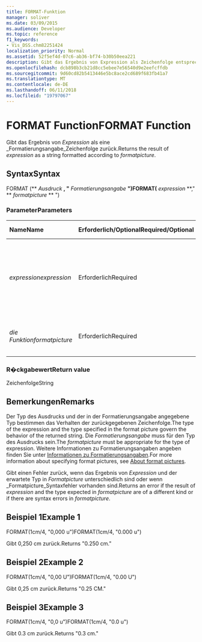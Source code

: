 ```yaml
---
title: FORMAT-Funktion
manager: soliver
ms.date: 03/09/2015
ms.audience: Developer
ms.topic: reference
f1_keywords:
- Vis_DSS.chm82251424
localization_priority: Normal
ms.assetid: 52f5ef4d-07c6-ab36-bf74-b30b50eea221
description: Gibt das Ergebnis von Expression als Zeichenfolge entsprechend der Formatierungsangabe formatiert.
ms.openlocfilehash: dcb898b3cb21d8cc5ebee7e56540d9e2eefcffdb
ms.sourcegitcommit: 9d60cd82b5413446e5bc8ace2cd689f683fb41a7
ms.translationtype: MT
ms.contentlocale: de-DE
ms.lasthandoff: 06/11/2018
ms.locfileid: "19797067"
---
```

# <a name="format-function"></a><span data-ttu-id="e98b6-103">FORMAT Function</span><span class="sxs-lookup"><span data-stu-id="e98b6-103">FORMAT Function</span></span>

<span data-ttu-id="e98b6-104">Gibt das Ergebnis von _Expression_ als eine _Formatierungsangabe_Zeichenfolge zurück.</span><span class="sxs-lookup"><span data-stu-id="e98b6-104">Returns the result of  _expression_ as a string formatted according to  _formatpicture_.</span></span>
  
## <a name="syntax"></a><span data-ttu-id="e98b6-105">Syntax</span><span class="sxs-lookup"><span data-stu-id="e98b6-105">Syntax</span></span>

<span data-ttu-id="e98b6-106">FORMAT (** *Ausdruck* **, "** *Formatierungsangabe* **")</span><span class="sxs-lookup"><span data-stu-id="e98b6-106">FORMAT(** *expression* **," ** *formatpicture* ** ")</span></span> 
  
### <a name="parameters"></a><span data-ttu-id="e98b6-107">Parameter</span><span class="sxs-lookup"><span data-stu-id="e98b6-107">Parameters</span></span>

|<span data-ttu-id="e98b6-108">**Name**</span><span class="sxs-lookup"><span data-stu-id="e98b6-108">**Name**</span></span>|<span data-ttu-id="e98b6-109">**Erforderlich/Optional**</span><span class="sxs-lookup"><span data-stu-id="e98b6-109">**Required/Optional**</span></span>|<span data-ttu-id="e98b6-110">**Datentyp**</span><span class="sxs-lookup"><span data-stu-id="e98b6-110">**Data Type**</span></span>|<span data-ttu-id="e98b6-111">**Beschreibung**</span><span class="sxs-lookup"><span data-stu-id="e98b6-111">**Description**</span></span>|
|:-----|:-----|:-----|:-----|
| <span data-ttu-id="e98b6-112">_expression_</span><span class="sxs-lookup"><span data-stu-id="e98b6-112">_expression_</span></span> <br/> |<span data-ttu-id="e98b6-113">Erforderlich</span><span class="sxs-lookup"><span data-stu-id="e98b6-113">Required</span></span>  <br/> |<span data-ttu-id="e98b6-114">**String**</span><span class="sxs-lookup"><span data-stu-id="e98b6-114">**String**</span></span> <br/> |<span data-ttu-id="e98b6-115">Eine Kombination aus Konstanten, Operatoren, Funktionen und Bezügen auf ShapeSheet-Zellen, die einen Wert ergeben.</span><span class="sxs-lookup"><span data-stu-id="e98b6-115">A combination of constants, operators, functions, and references to ShapeSheet cells that results in a value.</span></span>  <br/> |
| <span data-ttu-id="e98b6-116">_die Funktion_</span><span class="sxs-lookup"><span data-stu-id="e98b6-116">_formatpicture_</span></span> <br/> |<span data-ttu-id="e98b6-117">Erforderlich</span><span class="sxs-lookup"><span data-stu-id="e98b6-117">Required</span></span>  <br/> |<span data-ttu-id="e98b6-118">**String**</span><span class="sxs-lookup"><span data-stu-id="e98b6-118">**String**</span></span> <br/> |<span data-ttu-id="e98b6-119">Die Formatierungsangabe zum Formatieren der Zeichenfolge.</span><span class="sxs-lookup"><span data-stu-id="e98b6-119">The format picture used to fomat the string.</span></span>  <br/> |
   
### <a name="return-value"></a><span data-ttu-id="e98b6-120">R�ckgabewert</span><span class="sxs-lookup"><span data-stu-id="e98b6-120">Return value</span></span>

<span data-ttu-id="e98b6-121">Zeichenfolge</span><span class="sxs-lookup"><span data-stu-id="e98b6-121">String</span></span>
  
## <a name="remarks"></a><span data-ttu-id="e98b6-122">Bemerkungen</span><span class="sxs-lookup"><span data-stu-id="e98b6-122">Remarks</span></span>

<span data-ttu-id="e98b6-123">Der Typ des Ausdrucks und der in der Formatierungsangabe angegebene Typ bestimmen das Verhalten der zurückgegebenen Zeichenfolge.</span><span class="sxs-lookup"><span data-stu-id="e98b6-123">The type of the expression and the type specified in the format picture govern the behavior of the returned string.</span></span> <span data-ttu-id="e98b6-124">Die _Formatierungsangabe_ muss für den Typ des Ausdrucks sein.</span><span class="sxs-lookup"><span data-stu-id="e98b6-124">The  _formatpicture_ must be appropriate for the type of expression.</span></span> <span data-ttu-id="e98b6-125">Weitere Informationen zu Formatierungsangaben angeben finden Sie unter [Informationen zu Formatierungsangaben](about-format-pictures.md).</span><span class="sxs-lookup"><span data-stu-id="e98b6-125">For more information about specifying format pictures, see [About format pictures](about-format-pictures.md).</span></span>
  
<span data-ttu-id="e98b6-126">Gibt einen Fehler zurück, wenn das Ergebnis von _Expression_ und der erwartete Typ in _Formatpicture_ unterschiedlich sind oder wenn _Formatpicture_Syntaxfehler vorhanden sind.</span><span class="sxs-lookup"><span data-stu-id="e98b6-126">Returns an error if the result of  _expression_ and the type expected in  _formatpicture_ are of a different kind or if there are syntax errors in  _formatpicture_.</span></span>
  
## <a name="example-1"></a><span data-ttu-id="e98b6-127">Beispiel 1</span><span class="sxs-lookup"><span data-stu-id="e98b6-127">Example 1</span></span>

<span data-ttu-id="e98b6-128">FORMAT(1cm/4, "0,000 u")</span><span class="sxs-lookup"><span data-stu-id="e98b6-128">FORMAT(1cm/4, "0.000 u")</span></span>
  
<span data-ttu-id="e98b6-129">Gibt 0,250 cm zurück.</span><span class="sxs-lookup"><span data-stu-id="e98b6-129">Returns "0.250 cm."</span></span>
  
## <a name="example-2"></a><span data-ttu-id="e98b6-130">Beispiel 2</span><span class="sxs-lookup"><span data-stu-id="e98b6-130">Example 2</span></span>

<span data-ttu-id="e98b6-131">FORMAT(1cm/4, "0,00 U")</span><span class="sxs-lookup"><span data-stu-id="e98b6-131">FORMAT(1cm/4, "0.00 U")</span></span>
  
<span data-ttu-id="e98b6-132">Gibt 0,25 cm zurück.</span><span class="sxs-lookup"><span data-stu-id="e98b6-132">Returns "0.25 CM."</span></span>
  
## <a name="example-3"></a><span data-ttu-id="e98b6-133">Beispiel 3</span><span class="sxs-lookup"><span data-stu-id="e98b6-133">Example 3</span></span>

<span data-ttu-id="e98b6-134">FORMAT(1cm/4, "0,0 u")</span><span class="sxs-lookup"><span data-stu-id="e98b6-134">FORMAT(1cm/4, "0.0 u")</span></span>
  
<span data-ttu-id="e98b6-135">Gibt 0.3 cm zurück.</span><span class="sxs-lookup"><span data-stu-id="e98b6-135">Returns "0.3 cm."</span></span>
  

